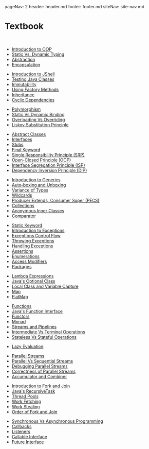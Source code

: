 <frontmatter>
  pageNav: 2
  header: header.md
  footer: footer.md
  siteNav: site-nav.md
</frontmatter>

<br> 

# Textbook

<br>

<panel header="## **Lecture 1**" no-close>

* [Introduction to OOP](lecture01/oopIntroduction/oopIntroduction.html) 
* [Static Vs. Dynamic Typing](lecture01/staticVsDynamicTyping/staticVsDynamicTyping.html) 
* [Abstraction](lecture01/abstraction/abstraction.html) 
* [Encapsulation](lecture01/encapsulation/encapsulation.html) 
</panel>

<panel header="## **Lecture 2**" no-close>

* [Introduction to JShell](lecture02/JShellIntroduction/JShellIntroduction.html)
* [Testing Java Classes](lecture02/javaTesting/javaTesting.html)
* [Immutability](lecture02/immutability/immutability.html)
* [Using Factory Methods](lecture02/FactoryMethods/FactoryMethods.html)
* [Inheritance](lecture02/inheritance/inheritance.html)
* [Cyclic Dependencies](lecture02/cyclicDependency/cyclicDependency.html)
</panel>

<panel header="## **Lecture 3**" no-close>

* [Polymorphism](lecture03/polymorphism/polymorphism.html)
* [Static Vs Dynamic Binding](lecture03/staticVsDynamicBinding/staticVsDynamicBinding.html)
* [Overloading Vs Overriding](lecture03/overloadingVsOverriding/overloadingVsOverriding.html)
* [Liskov Substitution Principle](lecture03/lsp/lsp.html)
</panel>

<panel header="## **Lecture 4**" no-close>

* [Abstract Classes](lecture04/abstractClasses/abstractClasses.html)
* [Interfaces](lecture04/interfaces/interfaces.html)
* [Stubs](lecture04/stubs/stubs.html)
* [Final Keyword](lecture04/finalKeyword/finalKeyword.html)
* [Single Responsibility Principle (SRP)](lecture04/srp/srp.html)
* [Open-Closed Principle (OCP)](lecture04/ocp/ocp.html)
* [Interface Segregation Principle (ISP)](lecture04/isp/isp.html)
* [Dependency Inversion Principle (DIP)](lecture04/dip/dip.html)
</panel>

<panel header="## **Lecture 5**" no-close>

* [Introduction to Generics](lecture05/genericsIntroduction/genericsIntroduction.html)
* [Auto-boxing and Unboxing](lecture05/boxing/boxing.html)
* [Variance of Types](lecture05/varianceTypes/varianceTypes.html)
* [Wildcards](lecture05/wildcards/wildcards.html)
* [Producer Extends, Consumer Super (PECS)](lecture05/pecs/pecs.html)
* [Collections](lecture05/collections/collections.html)
* [Anonymous Inner Classes](lecture05/anonymousInnerClasses/anonymousInnerClasses.html)
* [Comparator](lecture05/comparator/comparator.html)

</panel>
<panel header="## **Lecture 6**" no-close>

* [Static Keyword](lecture06/staticKeyword/staticKeyword.html)
* [Introduction to Exceptions](lecture06/exceptionsIntroduction/exceptionsIntroduction.html)
* [Exceptions Control Flow](lecture06/exceptionsControlFlow/exceptionsControlFlow.html)
* [Throwing Exceptions](lecture06/throwingExceptions/throwingExceptions.html)
* [Handling Exceptions](lecture06/handlingExceptions/handlingExceptions.html)
* [Assertions](lecture06/assertions/assertions.html)
* [Enumerations](lecture06/enumerations/enumerations.html)
* [Access Modifiers](lecture06/accessModifiers/accessModifiers.html)
* [Packages](lecture06/packages/packages.html)
</panel>

<panel header="## **Lecture 7**" no-close>

* [Lambda Expressions](lecture07/lambdas/lambdas.html)
* [Java's Optional Class](lecture07/optionals/optionals.html)
* [Local Class and Variable Capture](lecture07/localClassVariableCapture/localClassVariableCapture.html)
* [Map](lecture07/map/map.html)
* [FlatMap](lecture07/flatmap/flatmap.html)
</panel>

<panel header="## **Lecture 8**" no-close>

* [Functions](lecture08/functions/functions.html)
* [Java's Function Interface](lecture08/javaFunctions/javaFunctions.html)
* [Functors](lecture08/functors/functors.html)
* [Monad](lecture08/monad/monad.html)
* [Streams and Pipelines](lecture08/streamsAndPipelines/streamsAndPipelines.html)
* [Intermediate Vs Terminal Operations](lecture08/intermediateVsTerminalOperations/intermediateVsTerminalOperations.html)
* [Stateless Vs Stateful Operations](lecture08/statelessVsStatefulOperations/statelessVsStatefulOperations.html)
</panel>

<panel header="## **Lecture 9**" no-close>

* [Lazy Evaluation](lecture09/lazyEvaluation/lazyEvaluation.html)
</panel>

<panel header="## **Lecture 10**" no-close>

* [Parallel Streams](lecture10/parallelStreams/parallelStreams.html)
* [Parallel Vs Sequential Streams](lecture10/parallelVsSequentialStreams/parallelVsSequentialStreams.html)
* [Debugging Parallel Streams](lecture10/debuggingParallelStreams/debuggingParallelStreams.html)
* [Correctness of Parallel Streams](lecture10/correctnessParallelStreams/correctnessParallelStreams.html)
* [Accumulator and Combiner](lecture10/accumulatorAndCombiner/accumulatorAndCombiner.html)
</panel>

<panel header="## **Lecture 11**" no-close>

* [Introduction to Fork and Join](lecture11/forkAndJoin/forkAndJoin.html)
* [Java's RecursiveTask](lecture11/recursiveTask/recursiveTask.html)
* [Thread Pools](lecture11/threadPools/threadPools.html)
* [Work Fetching](lecture11/workFetching/workFetching.html)
* [Work Stealing](lecture11/workStealing/workStealing.html)
* [Order of Fork and Join](lecture11/forkJoinOrder/forkJoinOrder.html)
</panel>

<panel header="## **Lecture 12**" no-close>

* [Synchronous Vs Asynchronous Programming](lecture12/synchronousVsAsynchronous/synchronousVsAsynchronous.html)
* [Callbacks](lecture12/callbacks/callbacks.html)
* [Listeners](lecture12/listeners/listeners.html)
* [Callable Interface](lecture12/callable/callable.html)
* [Future Interface](lecture12/future/future.html)
</panel>